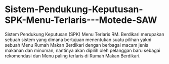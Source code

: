 # Sistem-Pendukung-Keputusan-SPK-Menu-Terlaris---Motede-SAW
Sistem Pendukung Keputusan (SPK) Menu Terlaris RM. Berdikari merupakan sebuah sistem yang dimana bertujuan menentukan suatu pilihan yakni sebuah Menu Rumah Makan Berdikari dengan berbagai macam jenis makanan dan minuman, nantinya akan dipilih oleh pelanggan baru sebagai rekomendasi dan Menu paling terlaris di Rumah Makan Berdikari.
